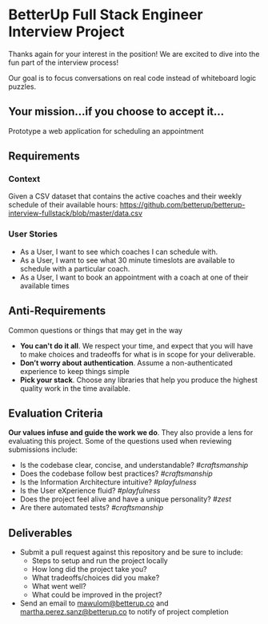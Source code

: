 # BetterUp Full Stack Engineer Interview Project

Thanks again for your interest in the position!  We are excited to dive into the fun part of the interview process!

Our goal is to focus conversations on real code instead of whiteboard logic puzzles.


## Your mission...if you choose to accept it...
Prototype a web application for scheduling an appointment

## Requirements

### Context
Given a CSV dataset that contains the active coaches and their weekly schedule of their available hours: https://github.com/betterup/betterup-interview-fullstack/blob/master/data.csv

### User Stories
- As a User, I want to see which coaches I can schedule with.
- As a User, I want to see what 30 minute timeslots are available to schedule with a particular
coach.
- As a User, I want to book an appointment with a coach at one of their available times

## Anti-Requirements
Common questions or things that may get in the way

- **You can't do it all**. We respect your time, and expect that you will have to make choices and tradeoffs for what is in scope for your deliverable.
- **Don’t worry about authentication**. Assume a non-authenticated experience to keep things simple
- **Pick your stack**. Choose any libraries that help you produce the highest quality work in the time available.

## Evaluation Criteria
**Our values infuse and guide the work we do**. They also provide a lens for evaluating this project. Some of the questions used when reviewing submissions include:

- Is the codebase clear, concise, and
understandable? *#craftsmanship*
- Does the codebase follow best practices? *#craftsmanship*
- Is the Information Architecture intuitive? *#playfulness*
- Is the User eXperience fluid? *#playfulness*
- Does the project feel alive and have a unique personality? *#zest*
- Are there automated tests? *#craftsmanship*

## Deliverables

- Submit a pull request against this repository and be sure to include:
  * Steps to setup and run the project locally
  * How long did the project take you?
  * What tradeoffs/choices did you make?
  * What went well?
  * What could be improved in the project?
- Send an email to mawulom@betterup.co and martha.perez.sanz@betterup.co to notify of project completion
